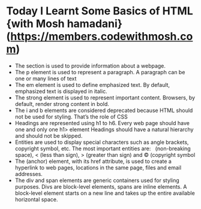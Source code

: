 # Today I Learnt Some Basics of HTML {with Mosh hamadani}(https://members.codewithmosh.com)
- The <head> section is used to provide information about a webpage.
- The p element is used to represent a paragraph. A paragraph can be one or many lines of text
- The em element is used to define emphasized text. By default, emphasized text is displayed in italic.
- The strong element is used to represent important content. Browsers, by default, render strong content in bold.
- The i and b elements are considered deprecated because HTML should not be used for styling. That’s the role of CSS
- Headings are represented using h1 to h6. Every web page should have one and only one h1> element Headings should have a natural hierarchy and should not be skipped.
- Entities are used to display special characters such as angle brackets, copyright symbol, etc. The most important entities are: &nbsp; (non-breaking space), &lt; (less than sign), &gt; (greater than sign) and &copy; (copyright symbol
- The (anchor) element, with its href attribute, is used to create a hyperlink to web pages, locations in the same page, files and email addresses.
- The div and span elements are generic containers used for styling purposes. Divs are block-level elements, spans are inline elements. A block-level element starts on a new line and takes up the entire available horizontal space.

